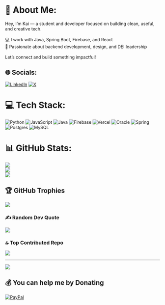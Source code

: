 # 💫 About Me:
Hey, I’m Kai — a student and developer focused on building clean, useful, and creative tech.<br><br>💻 I work with Java, Spring Boot, Firebase, and React<br>🎯 Passionate about backend development, design, and DEI leadership<br><br>Let’s connect and build something impactful!


## 🌐 Socials:
[![LinkedIn](https://img.shields.io/badge/LinkedIn-%230077B5.svg?logo=linkedin&logoColor=white)](https://linkedin.com/in/kai-alexander) [![X](https://img.shields.io/badge/X-black.svg?logo=X&logoColor=white)](https://x.com/KaiCodes_) 

# 💻 Tech Stack:
![Python](https://img.shields.io/badge/python-3670A0?style=for-the-badge&logo=python&logoColor=ffdd54) ![JavaScript](https://img.shields.io/badge/javascript-%23323330.svg?style=for-the-badge&logo=javascript&logoColor=%23F7DF1E) ![Java](https://img.shields.io/badge/java-%23ED8B00.svg?style=for-the-badge&logo=openjdk&logoColor=white) ![Firebase](https://img.shields.io/badge/firebase-%23039BE5.svg?style=for-the-badge&logo=firebase) ![Vercel](https://img.shields.io/badge/vercel-%23000000.svg?style=for-the-badge&logo=vercel&logoColor=white) ![Oracle](https://img.shields.io/badge/Oracle-F80000?style=for-the-badge&logo=oracle&logoColor=white) ![Spring](https://img.shields.io/badge/spring-%236DB33F.svg?style=for-the-badge&logo=spring&logoColor=white) ![Postgres](https://img.shields.io/badge/postgres-%23316192.svg?style=for-the-badge&logo=postgresql&logoColor=white) ![MySQL](https://img.shields.io/badge/mysql-4479A1.svg?style=for-the-badge&logo=mysql&logoColor=white)
# 📊 GitHub Stats:
![](https://github-readme-stats.vercel.app/api?username=KaiAlexander-commits&theme=merko&hide_border=false&include_all_commits=true&count_private=true)<br/>
![](https://nirzak-streak-stats.vercel.app/?user=KaiAlexander-commits&theme=merko&hide_border=false)<br/>
![](https://github-readme-stats.vercel.app/api/top-langs/?username=KaiAlexander-commits&theme=merko&hide_border=false&include_all_commits=true&count_private=true&layout=compact)

## 🏆 GitHub Trophies
![](https://github-profile-trophy.vercel.app/?username=KaiAlexander-commits&theme=merko&no-frame=false&no-bg=false&margin-w=4)

### ✍️ Random Dev Quote
![](https://quotes-github-readme.vercel.app/api?type=horizontal&theme=merko)

### 🔝 Top Contributed Repo
![](https://github-contributor-stats.vercel.app/api?username=KaiAlexander-commits&limit=5&theme=merko&combine_all_yearly_contributions=true)

---
[![](https://visitcount.itsvg.in/api?id=KaiAlexander-commits&icon=0&color=0)](https://visitcount.itsvg.in)

  ## 💰 You can help me by Donating
  [![PayPal](https://img.shields.io/badge/PayPal-00457C?style=for-the-badge&logo=paypal&logoColor=white)](https://paypal.me/kaismith234) 

  
<!-- Proudly created with GPRM ( https://gprm.itsvg.in ) -->
